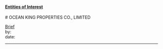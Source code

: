 #### [Entities of Interest](/list.html)
<link rel="stylesheet" type="text/css" href="../../assets/style.css">
# OCEAN KING PROPERTIES CO., LIMITED

[comment]: <> (Add/Remove information below as you want)
[comment]: <> (Markdown cheatsheet: https://github.com/adam-p/markdown-here/wiki/Markdown-Cheatsheet)
[Brief](Brief.md)  
by:  
date:  

---
[comment]: <> (Add your content here)